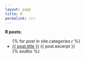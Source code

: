 ```yaml
---
layout: page
title: R
permalink: /r/
---
```


**R posts:**
<ul>
  {% for post in site.categories.r %}
    <li>
      <a href="{{ post.url | prepend: site.github.url }}">{{ post.title }}</a>
      {{ post.excerpt }}
    </li>
  {% endfor %}
</ul>
